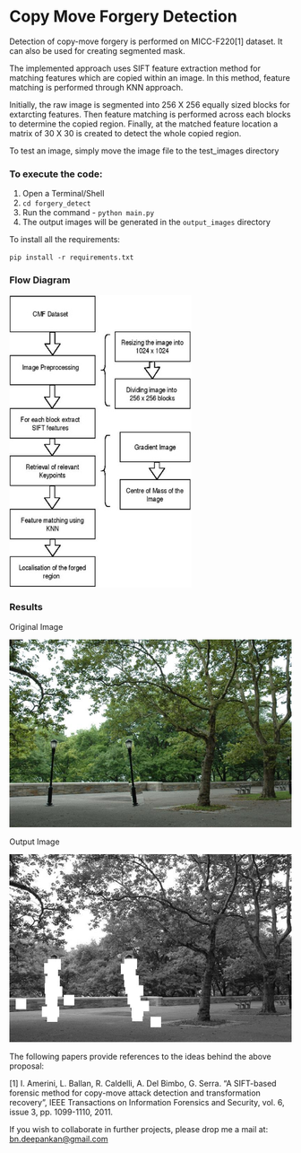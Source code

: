 ﻿# Copy Move Forgery Detection

Detection of copy-move forgery is performed on MICC-F220[1] dataset. It can also be used for creating segmented mask.

The implemented approach uses SIFT feature extraction method for matching features
which are copied within an image. In this method, feature matching is performed through KNN approach.

Initially, the raw image is segmented into 256 X 256 equally sized blocks for extarcting features.
Then feature matching is performed across each blocks to determine the copied region. Finally,
at the matched feature location a matrix of 30 X 30 is created to detect the whole copied region.

To test an image, simply move the image file to the test_images directory

### To execute the code:

1. Open a Terminal/Shell
2. ``cd forgery_detect``
3. Run the command - ``python main.py``
4. The output images will be generated in the ``output_images`` directory

To install all the requirements:

``pip install -r requirements.txt``

### Flow Diagram

![](CMF_design.jpg)

### Results

Original Image

![](test_images/DSC_0535tamp131.jpg)

Output Image

![](output_images/20200930_112235DSC_0535tamp131.jpg)

The following papers provide references to the ideas behind the above proposal:

[1] I. Amerini, L. Ballan, R. Caldelli, A. Del Bimbo, G. Serra. “A SIFT-based forensic method for copy-move attack detection and transformation recovery”, IEEE Transactions on Information Forensics and Security, vol. 6, issue 3, pp. 1099-1110, 2011.

If you wish to collaborate in further projects, please drop me a mail at: bn.deepankan@gmail.com